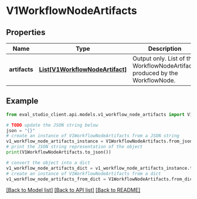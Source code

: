 # V1WorkflowNodeArtifacts


## Properties

Name | Type | Description | Notes
------------ | ------------- | ------------- | -------------
**artifacts** | [**List[V1WorkflowNodeArtifact]**](V1WorkflowNodeArtifact.md) | Output only. List of the WorkflowNodeArtifacts produced by the WorkflowNode. | [optional] [readonly] 

## Example

```python
from eval_studio_client.api.models.v1_workflow_node_artifacts import V1WorkflowNodeArtifacts

# TODO update the JSON string below
json = "{}"
# create an instance of V1WorkflowNodeArtifacts from a JSON string
v1_workflow_node_artifacts_instance = V1WorkflowNodeArtifacts.from_json(json)
# print the JSON string representation of the object
print(V1WorkflowNodeArtifacts.to_json())

# convert the object into a dict
v1_workflow_node_artifacts_dict = v1_workflow_node_artifacts_instance.to_dict()
# create an instance of V1WorkflowNodeArtifacts from a dict
v1_workflow_node_artifacts_from_dict = V1WorkflowNodeArtifacts.from_dict(v1_workflow_node_artifacts_dict)
```
[[Back to Model list]](../README.md#documentation-for-models) [[Back to API list]](../README.md#documentation-for-api-endpoints) [[Back to README]](../README.md)


